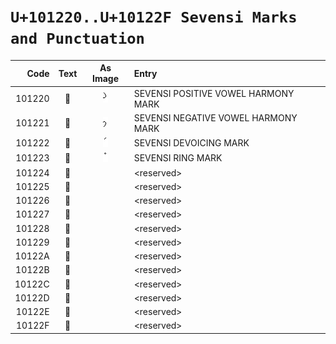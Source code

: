 #  `U+101220..U+10122F Sevensi Marks and Punctuation`  #

|  Code  |    Text    |                 As Image                 | Entry |
| -----: | :--------: | :--------------------------------------: | :---- |
| 101220 | &#x101220; | ![U+101220](../characters/1012--/20.png) | SEVENSI POSITIVE VOWEL HARMONY MARK |
| 101221 | &#x101221; | ![U+101221](../characters/1012--/21.png) | SEVENSI NEGATIVE VOWEL HARMONY MARK |
| 101222 | &#x101222; | ![U+101222](../characters/1012--/22.png) | SEVENSI DEVOICING MARK |
| 101223 | &#x101223; | ![U+101223](../characters/1012--/23.png) | SEVENSI RING MARK |
| 101224 | &#x101224; |                                          | &lt;reserved&gt; |
| 101225 | &#x101225; |                                          | &lt;reserved&gt; |
| 101226 | &#x101226; |                                          | &lt;reserved&gt; |
| 101227 | &#x101227; |                                          | &lt;reserved&gt; |
| 101228 | &#x101228; |                                          | &lt;reserved&gt; |
| 101229 | &#x101229; |                                          | &lt;reserved&gt; |
| 10122A | &#x10122A; |                                          | &lt;reserved&gt; |
| 10122B | &#x10122B; |                                          | &lt;reserved&gt; |
| 10122C | &#x10122C; |                                          | &lt;reserved&gt; |
| 10122D | &#x10122D; |                                          | &lt;reserved&gt; |
| 10122E | &#x10122E; |                                          | &lt;reserved&gt; |
| 10122F | &#x10122F; |                                          | &lt;reserved&gt; |
